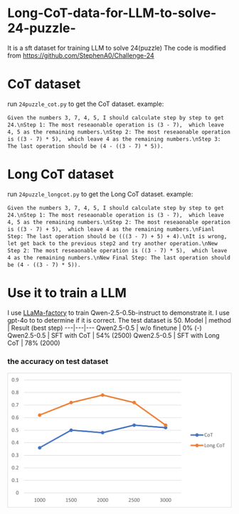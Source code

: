 # Long-CoT-data-for-LLM-to-solve-24-puzzle-
It is a sft dataset for  training LLM to solve 24(puzzle)
The code is modified from https://github.com/StephenA0/Challenge-24
# CoT dataset
run `24puzzle_cot.py` to get the CoT dataset.
example:
```
Given the numbers 3, 7, 4, 5, I should calculate step by step to get 24.\nStep 1: The most reseaonable operation is (3 - 7),  which leave 4, 5 as the remaining numbers.\nStep 2: The most reseaonable operation is ((3 - 7) * 5),  which leave 4 as the remaining numbers.\nStep 3: The last operation should be (4 - ((3 - 7) * 5)).
```

# Long CoT dataset
run `24puzzle_longcot.py` to get the Long CoT dataset.
example:
```
Given the numbers 3, 7, 4, 5, I should calculate step by step to get 24.\nStep 1: The most reseaonable operation is (3 - 7),  which leave 4, 5 as the remaining numbers.\nStep 2: The most reseaonable operation is ((3 - 7) + 5),  which leave 4 as the remaining numbers.\nFianl Step: The last operation should be (((3 - 7) + 5) + 4).\nIt is wrong, let get back to the previous step2 and try another operation.\nNew Step 2: The most reseaonable operation is ((3 - 7) * 5),  which leave 4 as the remaining numbers.\nNew Final Step: The last operation should be (4 - ((3 - 7) * 5)).
```

# Use it to train a LLM
I use [LLaMa-factory](https://github.com/hiyouga/LLaMA-Factory) to train Qwen-2.5-0.5b-instruct to demonstrate it.
I use gpt-4o to to determine if it is correct. The test dataset is 50.
Model	| method	| Result (best step)
---|---|---
Qwen2.5-0.5	| w/o finetune	| 0% (-)
Qwen2.5-0.5	| SFT with CoT	| 54% (2500)
Qwen2.5-0.5	| SFT with Long CoT	| 78% (2000)

### the accuracy on test dataset
![metrics](compare.png) 

